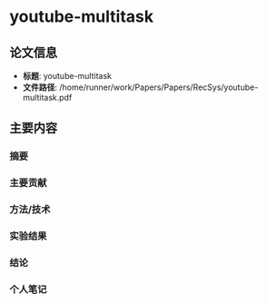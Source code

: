 # youtube-multitask

## 论文信息
- **标题**: youtube-multitask
- **文件路径**: /home/runner/work/Papers/Papers/RecSys/youtube-multitask.pdf

## 主要内容

### 摘要


### 主要贡献


### 方法/技术


### 实验结果


### 结论


### 个人笔记


